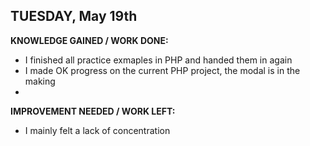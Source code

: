 ## TUESDAY, May 19th

__KNOWLEDGE GAINED / WORK DONE:__
* I finished all practice exmaples in PHP and handed them in again
* I made OK progress on the current PHP project, the modal is in the making
* 

__IMPROVEMENT NEEDED / WORK LEFT:__
* I mainly felt a lack of concentration

